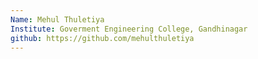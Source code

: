 ```yaml
---
Name: Mehul Thuletiya
Institute: Goverment Engineering College, Gandhinagar
github: https://github.com/mehulthuletiya
---
```

